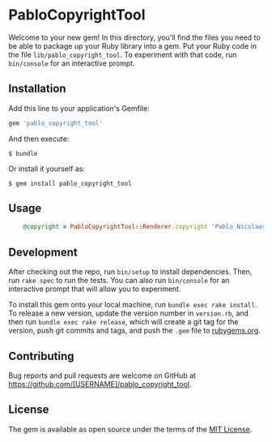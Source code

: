 # PabloCopyrightTool

Welcome to your new gem! In this directory, you'll find the files you need to be able to package up your Ruby library into a gem. Put your Ruby code in the file `lib/pablo_copyright_tool`. To experiment with that code, run `bin/console` for an interactive prompt.


## Installation

Add this line to your application's Gemfile:

```ruby
gem 'pablo_copyright_tool'
```

And then execute:

    $ bundle

Or install it yourself as:

    $ gem install pablo_copyright_tool

## Usage

```ruby
    @copyright = PabloCopyrightTool::Renderer.copyright 'Pablo Nicolaas', 'All rights reserved'
```
## Development

After checking out the repo, run `bin/setup` to install dependencies. Then, run `rake spec` to run the tests. You can also run `bin/console` for an interactive prompt that will allow you to experiment.

To install this gem onto your local machine, run `bundle exec rake install`. To release a new version, update the version number in `version.rb`, and then run `bundle exec rake release`, which will create a git tag for the version, push git commits and tags, and push the `.gem` file to [rubygems.org](https://rubygems.org).

## Contributing

Bug reports and pull requests are welcome on GitHub at https://github.com/[USERNAME]/pablo_copyright_tool.

## License

The gem is available as open source under the terms of the [MIT License](https://opensource.org/licenses/MIT).
